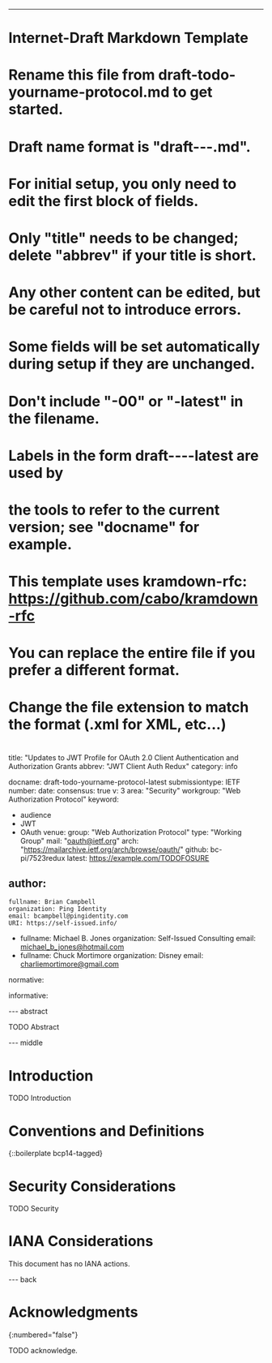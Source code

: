 ---
###
# Internet-Draft Markdown Template
#
# Rename this file from draft-todo-yourname-protocol.md to get started.
# Draft name format is "draft-<yourname>-<workgroup>-<name>.md".
#
# For initial setup, you only need to edit the first block of fields.
# Only "title" needs to be changed; delete "abbrev" if your title is short.
# Any other content can be edited, but be careful not to introduce errors.
# Some fields will be set automatically during setup if they are unchanged.
#
# Don't include "-00" or "-latest" in the filename.
# Labels in the form draft-<yourname>-<workgroup>-<name>-latest are used by
# the tools to refer to the current version; see "docname" for example.
#
# This template uses kramdown-rfc: https://github.com/cabo/kramdown-rfc
# You can replace the entire file if you prefer a different format.
# Change the file extension to match the format (.xml for XML, etc...)
#
###
title: "Updates to JWT Profile for OAuth 2.0 Client Authentication and Authorization Grants
abbrev: "JWT Client Auth Redux"
category: info

docname: draft-todo-yourname-protocol-latest
submissiontype: IETF
number:
date:
consensus: true
v: 3
area: "Security"
workgroup: "Web Authorization Protocol"
keyword:
 - audience
 - JWT
 - OAuth
venue:
  group: "Web Authorization Protocol"
  type: "Working Group"
  mail: "oauth@ietf.org"
  arch: "https://mailarchive.ietf.org/arch/browse/oauth/"
  github: bc-pi/7523redux
  latest: https://example.com/TODOFOSURE

author:
 -
    fullname: Brian Campbell
    organization: Ping Identity
    email: bcampbell@pingidentity.com
    URI: https://self-issued.info/
-
    fullname: Michael B. Jones
    organization: Self-Issued Consulting
    email: michael_b_jones@hotmail.com
-
    fullname: Chuck Mortimore
    organization: Disney
    email: charliemortimore@gmail.com

normative:

informative:


--- abstract

TODO Abstract


--- middle

# Introduction

TODO Introduction


# Conventions and Definitions

{::boilerplate bcp14-tagged}


# Security Considerations

TODO Security


# IANA Considerations

This document has no IANA actions.


--- back

# Acknowledgments
{:numbered="false"}

TODO acknowledge.
